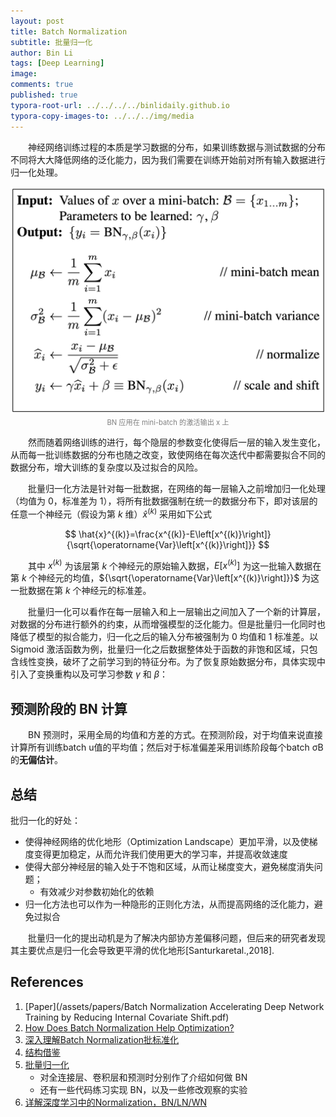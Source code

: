 ```yaml
---
layout: post
title: Batch Normalization
subtitle: 批量归一化
author: Bin Li
tags: [Deep Learning]
image: 
comments: true
published: true
typora-root-url: ../../../../binlidaily.github.io
typora-copy-images-to: ../../../img/media
---
```


　　神经网络训练过程的本质是学习数据的分布，如果训练数据与测试数据的分布不同将大大降低网络的泛化能力，因为我们需要在训练开始前对所有输入数据进行归一化处理。


<p align="center">
<img src="/img/media/15849378052937.jpg" width="560">
</p>
<p style="margin-top:-2.5%" align="center">
    <em style="color:#808080;font-style:normal;font-size:80%;">BN 应用在 mini-batch 的激活输出 x 上</em>
</p>


　　然而随着网络训练的进行，每个隐层的参数变化使得后一层的输入发生变化，从而每一批训练数据的分布也随之改变，致使网络在每次迭代中都需要拟合不同的数据分布，增大训练的复杂度以及过拟合的风险。

　　批量归一化方法是针对每一批数据，在网络的每一层输入之前增加归一化处理（均值为 0，标准差为 1），将所有批数据强制在统一的数据分布下，即对该层的任意一个神经元（假设为第 $k$ 维）$\hat{x}^{(k)}$ 采用如下公式

$$
\hat{x}^{(k)}=\frac{x^{(k)}-E\left[x^{(k)}\right]}{\sqrt{\operatorname{Var}\left[x^{(k)}\right]}}
$$

　　其中 $x^{(k)}$ 为该层第 $k$ 个神经元的原始输入数据，$E[x^{(k)}]$ 为这一批输入数据在第 $k$ 个神经元的均值，${\sqrt{\operatorname{Var}\left[x^{(k)}\right]}}$ 为这一批数据在第 $k$ 个神经元的标准差。

　　批量归一化可以看作在每一层输入和上一层输出之间加入了一个新的计算层，对数据的分布进行额外的约束，从而增强模型的泛化能力。但是批量归一化同时也降低了模型的拟合能力，归一化之后的输入分布被强制为 0 均值和 1 标准差。以 Sigmoid 激活函数为例，批量归一化之后数据整体处于函数的非饱和区域，只包含线性变换，破坏了之前学习到的特征分布。为了恢复原始数据分布，具体实现中引入了变换重构以及可学习参数 $\gamma$ 和 $\beta$：

## 预测阶段的 BN 计算
　　BN 预测时，采用全局的均值和方差的方式。在预测阶段，对于均值来说直接计算所有训练batch u值的平均值；然后对于标准偏差采用训练阶段每个batch σB的**无偏估计**。


## 总结

批归一化的好处：
* 使得神经网络的优化地形（Optimization Landscape）更加平滑，以及使梯度变得更加稳定，从而允许我们使用更大的学习率，并提高收敛速度
* 使得大部分神经层的输入处于不饱和区域，从而让梯度变大，避免梯度消失问题；
    * 有效减少对参数初始化的依赖
* 归一化方法也可以作为一种隐形的正则化方法，从而提高网络的泛化能力，避免过拟合


　　批量归一化的提出动机是为了解决内部协方差偏移问题，但后来的研究者发现其主要优点是归一化会导致更平滑的优化地形[Santurkaretal.,2018].



## References
1. [Paper](/assets/papers/Batch Normalization Accelerating Deep Network Training by Reducing Internal Covariate Shift.pdf)
2. [How Does Batch Normalization Help Optimization?](https://arxiv.org/abs/1805.11604)
3. [深入理解Batch Normalization批标准化](https://www.cnblogs.com/guoyaohua/p/8724433.html)
4. [结构借鉴](https://zhuanlan.zhihu.com/p/89422962)
5. [批量归一化](https://zh.d2l.ai/chapter_convolutional-neural-networks/batch-norm.html)
    * 对全连接层、卷积层和预测时分别作了介绍如何做 BN
    * 还有一些代码练习实现 BN，以及一些修改观察的实验
6. [详解深度学习中的Normalization，BN/LN/WN](https://zhuanlan.zhihu.com/p/33173246)